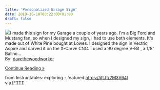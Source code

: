 ```yaml
---
title: 'Personalized Garage Sign'
date: 2019-10-10T03:22:00+01:00
draft: false
---
```


[![](https://content.instructables.com/F6X/9ARZ/K1I8JJ8S/F6X9ARZK1I8JJ8S.SMALL.jpg)](https://www.instructables.com/id/Personalized-Garage-Sign/)I made this sign for my Garage a couple of years ago. I'm a Big Ford and Mustang fan, so when I designed my sign, I had to use both elements. It's made out of White Pine bought at Lowes. I designed the sign in Vectric Aspire and carved it on the X-Carve CNC. I used a 90 degree V-Bit , a 1/8" Ballno...  
By: [davethewoodworker](https://www.instructables.com/member/davethewoodworker/)  
  
[Continue Reading »](https://www.instructables.com/id/Personalized-Garage-Sign/)  
  
from Instructables: exploring - featured https://ift.tt/2M3V64l  
via [IFTTT](https://ifttt.com/?ref=da&site=blogger)
